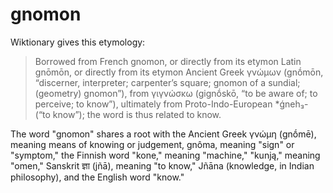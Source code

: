 # gnomon

Wiktionary gives this etymology:
>Borrowed from French gnomon, or directly from its etymon Latin gnōmōn, or directly from its etymon Ancient Greek γνώμων (gnṓmōn, “discerner, interpreter; carpenter’s square; gnomon of a sundial; (geometry) gnomon”), from γιγνώσκω (gignṓskō, “to be aware of; to perceive; to know”), ultimately from Proto-Indo-European *ǵneh₃- (“to know”); the word is thus related to know.

The word "gnomon" shares a root with the Ancient Greek γνώμη (gnṓmē), meaning means of knowing or judgement, gnôma, meaning "sign" or "symptom," the Finnish word "kone," meaning "machine," "kunją," meaning "omen," Sanskrit ज्ञा (jñā), meaning "to know," Jñāna (knowledge, in Indian philosophy), and the English word "know."
